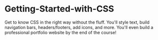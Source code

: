 # Getting-Started-with-CSS
Get to know CSS in the right way without the fluff. You'll style text, build navigation bars, headers/footers, add icons, and more. You'll even build a professional portfolio website by the end of the course!
